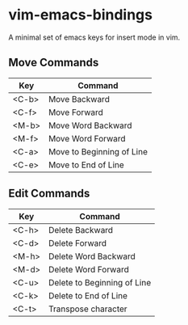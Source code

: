 # vim-emacs-bindings

A minimal set of emacs keys for insert mode in vim.

## Move Commands
| Key    | Command                   |
| ------ | ------------------------- |
| \<C-b> | Move Backward             |
| \<C-f> | Move Forward              |
| \<M-b> | Move Word Backward        |
| \<M-f> | Move Word Forward         |
| \<C-a> | Move to Beginning of Line |
| \<C-e> | Move to End of Line       |


## Edit Commands
| Key    | Command                     |
| ------ | --------------------------- |
| \<C-h> | Delete Backward             |
| \<C-d> | Delete Forward              |
| \<M-h> | Delete Word Backward        |
| \<M-d> | Delete Word Forward         |
| \<C-u> | Delete to Beginning of Line |
| \<C-k> | Delete to End of Line       |
| \<C-t> | Transpose character         |
